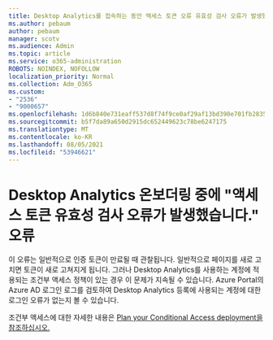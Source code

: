 ```yaml
---
title: Desktop Analytics를 접속하는 동안 액세스 토큰 오류 유효성 검사 오류가 발생했습니다.
ms.author: pebaum
author: pebaum
manager: scotv
ms.audience: Admin
ms.topic: article
ms.service: o365-administration
ROBOTS: NOINDEX, NOFOLLOW
localization_priority: Normal
ms.collection: Adm_O365
ms.custom:
- "2536"
- "9000657"
ms.openlocfilehash: 1d6b840e731eaff537d8f74f9ce0af29af13bd390e701fb2835e8718b4521158
ms.sourcegitcommit: b5f7da89a650d2915dc652449623c78be6247175
ms.translationtype: MT
ms.contentlocale: ko-KR
ms.lasthandoff: 08/05/2021
ms.locfileid: "53946621"
---
```

# <a name="there-was-an-error-validating-access-token-error-during-desktop-analytics-onboarding"></a>Desktop Analytics 온보더링 중에 "액세스 토큰 유효성 검사 오류가 발생했습니다." 오류

이 오류는 일반적으로 인증 토큰이 만료될 때 관찰됩니다. 일반적으로 페이지를 새로 고치면 토큰이 새로 고쳐지게 됩니다. 그러나 Desktop Analytics를 사용하는 계정에 적용되는 조건부 액세스 정책이 있는 경우 이 문제가 지속될 수 있습니다. Azure Portal의 Azure AD 로그인 로그를 검토하여 Desktop Analytics 등록에 사용되는 계정에 대한 로그인 오류가 없는지 볼 수 있습니다.

조건부 액세스에 대한 자세한 내용은 [Plan your Conditional Access deployment을 참조하십시오.](https://docs.microsoft.com/azure/active-directory/conditional-access/plan-conditional-access)